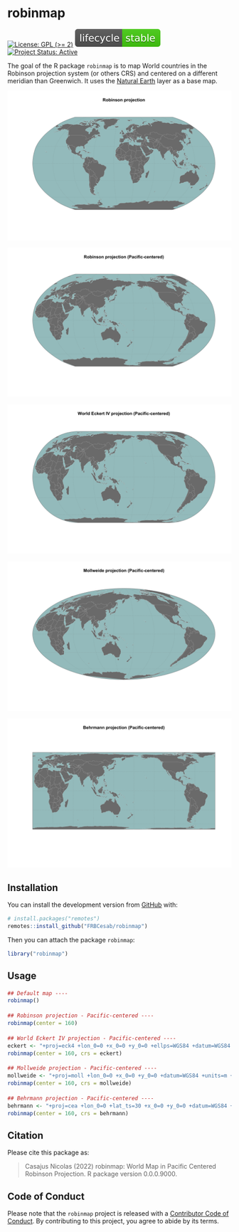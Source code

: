 
<!-- README.md is generated from README.Rmd. Please edit that file -->

# robinmap

<!-- badges: start -->

[![License: GPL (\>=
2)](https://img.shields.io/badge/License-GPL%20%28%3E%3D%202%29-blue.svg)](https://choosealicense.com/licenses/gpl-2.0/)
[![LifeCycle](man/figures/lifecycle/lifecycle-stable.svg)](https://lifecycle.r-lib.org/articles/stages.html#stable)
[![Project Status:
Active](https://www.repostatus.org/badges/latest/active.svg)](https://www.repostatus.org/#active)
<!-- badges: end -->

The goal of the R package `robinmap` is to map World countries in the
Robinson projection system (or others CRS) and centered on a different
meridian than Greenwich. It uses the [Natural
Earth](https://www.naturalearthdata.com/) layer as a base map.

![](man/figures/robinson_map.png)

![](man/figures/robinson_map_bis.png)

![](man/figures/eckert_map.png)

![](man/figures/mollweide_map.png)

![](man/figures/behrmann_map.png)

## Installation

You can install the development version from
[GitHub](https://github.com/) with:

``` r
# install.packages("remotes")
remotes::install_github("FRBCesab/robinmap")
```

Then you can attach the package `robinmap`:

``` r
library("robinmap")
```

## Usage

``` r
## Default map ----
robinmap()

## Robinson projection - Pacific-centered ----
robinmap(center = 160)

## World Eckert IV projection - Pacific-centered ----
eckert <- "+proj=eck4 +lon_0=0 +x_0=0 +y_0=0 +ellps=WGS84 +datum=WGS84 +units=m +no_defs"
robinmap(center = 160, crs = eckert)

## Mollweide projection - Pacific-centered ----
mollweide <- "+proj=moll +lon_0=0 +x_0=0 +y_0=0 +datum=WGS84 +units=m +no_defs"
robinmap(center = 160, crs = mollweide)

## Behrmann projection - Pacific-centered ----
behrmann <- "+proj=cea +lon_0=0 +lat_ts=30 +x_0=0 +y_0=0 +datum=WGS84 +ellps=WGS84 +units=m +no_defs"
robinmap(center = 160, crs = behrmann)
```

## Citation

Please cite this package as:

> Casajus Nicolas (2022) robinmap: World Map in Pacific Centered
> Robinson Projection. R package version 0.0.0.9000.

## Code of Conduct

Please note that the `robinmap` project is released with a [Contributor
Code of
Conduct](https://contributor-covenant.org/version/2/0/CODE_OF_CONDUCT.html).
By contributing to this project, you agree to abide by its terms.
